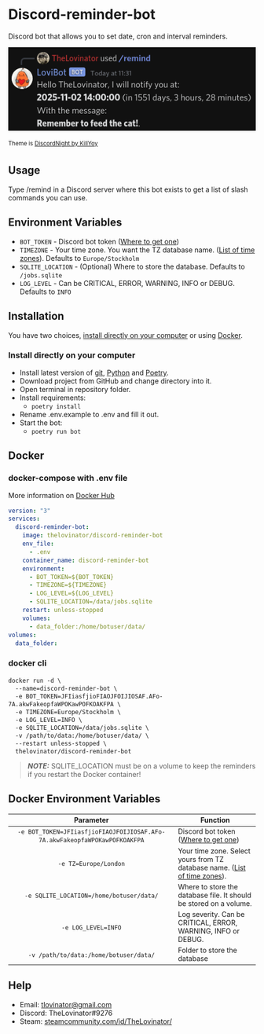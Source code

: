 # Discord-reminder-bot

Discord bot that allows you to set date, cron and interval reminders.

![/remind add message_reason: Remember to feed the cat! message_date: 2 November 2025 14:00 CET](/Bot.png)

<sup>Theme is [DiscordNight by KillYoy](https://github.com/KillYoy/DiscordNight)<sup>

## Usage

Type /remind in a Discord server where this bot exists to get a list of slash commands you can use.

## Environment Variables

* `BOT_TOKEN` - Discord bot token ([Where to get one](https://discord.com/developers/applications))
* `TIMEZONE` - Your time zone. You want the TZ database name. ([List of time zones](https://en.wikipedia.org/wiki/List_of_tz_database_time_zones)). Defaults to `Europe/Stockholm`
* `SQLITE_LOCATION` - (Optional) Where to store the database. Defaults to `/jobs.sqlite`
* `LOG_LEVEL` - Can be CRITICAL, ERROR, WARNING, INFO or DEBUG. Defaults to `INFO`

## Installation

You have two choices, [install directly on your computer](#Install-directly-on-your-computer) or using [Docker](#docker-compose-with-env-file).

### Install directly on your computer

* Install latest version of [git](https://git-scm.com/), [Python](https://www.python.org/) and [Poetry](https://python-poetry.org/docs/#installation).
* Download project from GitHub and change directory into it.
* Open terminal in repository folder.
* Install requirements:
  * `poetry install`
* Rename .env.example to .env and fill it out.
* Start the bot:
  * `poetry run bot`

## Docker

### docker-compose with .env file

More information on [Docker Hub](https://hub.docker.com/r/thelovinator/discord-reminder-bot)

```yaml
version: "3"
services:
  discord-reminder-bot:
    image: thelovinator/discord-reminder-bot
    env_file:
      - .env
    container_name: discord-reminder-bot
    environment:
      - BOT_TOKEN=${BOT_TOKEN}
      - TIMEZONE=${TIMEZONE}
      - LOG_LEVEL=${LOG_LEVEL}
      - SQLITE_LOCATION=/data/jobs.sqlite
    restart: unless-stopped
    volumes:
      - data_folder:/home/botuser/data/
volumes:
  data_folder:
```

### docker cli

```console
docker run -d \
  --name=discord-reminder-bot \
  -e BOT_TOKEN=JFIiasfjioFIAOJFOIJIOSAF.AFo-7A.akwFakeopfaWPOKawPOFKOAKFPA \
  -e TIMEZONE=Europe/Stockholm \
  -e LOG_LEVEL=INFO \
  -e SQLITE_LOCATION=/data/jobs.sqlite \
  -v /path/to/data:/home/botuser/data/ \
  --restart unless-stopped \
  thelovinator/discord-reminder-bot
```

> **_NOTE:_**  SQLITE_LOCATION must be on a volume to keep the reminders if you restart the Docker container!

## Docker Environment Variables

|                                 Parameter                                  | Function                                                                            |
| :------------------------------------------------------------------------: | ----------------------------------------------------------------------------------- |
| `-e BOT_TOKEN=JFIiasfjioFIAOJFOIJIOSAF.AFo-7A.akwFakeopfaWPOKawPOFKOAKFPA` | Discord bot token ([Where to get one](https://discord.com/developers/applications)) |
|                           `-e TZ=Europe/London`                            | Your time zone. Select yours from TZ database name. ([List of time zones](https://en.wikipedia.org/wiki/List_of_tz_database_time_zones)). |
|                  `-e SQLITE_LOCATION=/home/botuser/data/`                  | Where to store the database file. It should be stored on a volume.                  |
|                            `-e LOG_LEVEL=INFO`                             | Log severity. Can be CRITICAL, ERROR, WARNING, INFO or DEBUG.                       |
|                   `-v /path/to/data:/home/botuser/data/`                   | Folder to store the database                                                        |

## Help

* Email: tlovinator@gmail.com
* Discord: TheLovinator#9276
* Steam: [steamcommunity.com/id/TheLovinator/](https://steamcommunity.com/id/TheLovinator/)
